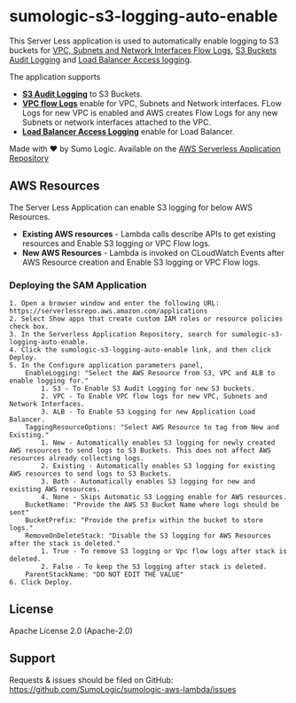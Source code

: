 # sumologic-s3-logging-auto-enable

This Server Less application is used to automatically enable logging to S3 buckets for [VPC, Subnets and Network Interfaces Flow Logs](https://docs.aws.amazon.com/vpc/latest/userguide/flow-logs-s3.html), [S3 Buckets Audit Logging](https://docs.aws.amazon.com/AmazonS3/latest/dev/ServerLogs.html#server-access-logging-overview) and [Load Balancer Access logging](https://docs.aws.amazon.com/elasticloadbalancing/latest/application/load-balancer-access-logs.html#enable-access-logging). 

The application supports
 - **[S3 Audit Logging](https://docs.aws.amazon.com/AmazonS3/latest/dev/ServerLogs.html#server-access-logging-overview)** to S3 Buckets.
 - **[VPC flow Logs](https://docs.aws.amazon.com/vpc/latest/userguide/flow-logs-s3.html)** enable for VPC, Subnets and Network interfaces. FLow Logs for new VPC is enabled and AWS creates Flow Logs for any new Subnets or network interfaces attached to the VPC.
 - **[Load Balancer Access Logging](https://docs.aws.amazon.com/elasticloadbalancing/latest/application/load-balancer-access-logs.html#enable-access-logging)** enable for Load Balancer. 

Made with ❤️ by Sumo Logic. Available on the [AWS Serverless Application Repository](https://aws.amazon.com/serverless)

## AWS Resources

The Server Less Application can enable S3 logging for below AWS Resources.
 * **Existing AWS resources** - Lambda calls describe APIs to get existing resources and Enable S3 logging or VPC Flow logs.
 * **New AWS Resources** - Lambda is invoked on CLoudWatch Events after AWS Resource creation and Enable S3 logging or VPC Flow logs.  

### Deploying the SAM Application

    1. Open a browser window and enter the following URL: https://serverlessrepo.aws.amazon.com/applications
    2. Select Show apps that create custom IAM roles or resource policies check box.
    3. In the Serverless Application Repository, search for sumologic-s3-logging-auto-enable.
    4. Click the sumologic-s3-logging-auto-enable link, and then click Deploy.
    5. In the Configure application parameters panel,
        EnableLogging: "Select the AWS Resource from S3, VPC and ALB to enable logging for."
            1. S3 - To Enable S3 Audit Logging for new S3 buckets.
            2. VPC - To Enable VPC flow logs for new VPC, Subnets and Network Interfaces.
            3. ALB - To Enable S3 Logging for new Application Load Balancer.
        TaggingResourceOptions: "Select AWS Resource to tag from New and Existing."
            1. New - Automatically enables S3 logging for newly created AWS resources to send logs to S3 Buckets. This does not affect AWS resources already collecting logs.
            2. Existing - Automatically enables S3 logging for existing AWS resources to send logs to S3 Buckets.
            3. Both - Automatically enables S3 logging for new and existing AWS resources.
            4. None - Skips Automatic S3 Logging enable for AWS resources. 
        BucketName: "Provide the AWS S3 Bucket Name where logs should be sent"
        BucketPrefix: "Provide the prefix within the bucket to store logs."
        RemoveOnDeleteStack: "Disable the S3 logging for AWS Resources after the stack is deleted."
            1. True - To remove S3 logging or Vpc flow logs after stack is deleted.
            2. False - To keep the S3 logging after stack is deleted.
        ParentStackName: "DO NOT EDIT THE VALUE"
    6. Click Deploy.


## License

Apache License 2.0 (Apache-2.0)


## Support
Requests & issues should be filed on GitHub: https://github.com/SumoLogic/sumologic-aws-lambda/issues

